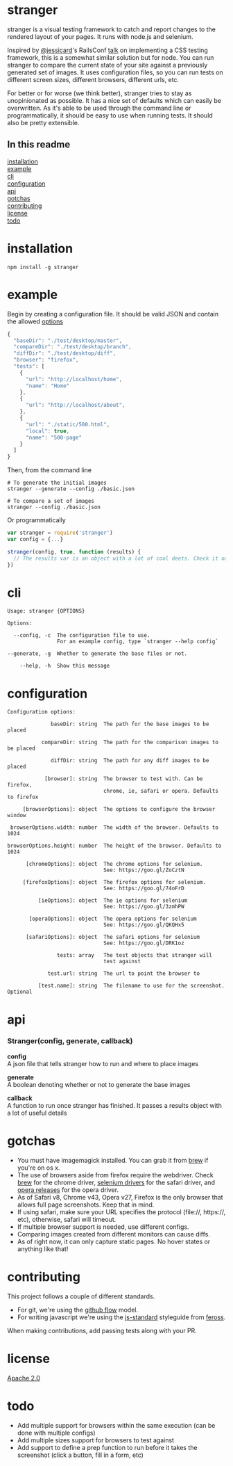 stranger
========

stranger is a visual testing framework to catch and report changes to the rendered layout of your pages. It runs with node.js and selenium.

Inspired by [@jessicard](https://twitter.com/jessicard)'s RailsConf [talk](http://confreaks.tv/videos/railsconf2015-implementing-a-visual-css-testing-framework) on implementing a CSS testing framework, this is a somewhat similar solution but for node. You can run stranger to compare the current state of your site against a previously generated set of images. It uses configuration files, so you can run tests on different screen sizes, different browsers, different urls, etc.

For better or for worse (we think better), stranger tries to stay as unopinionated as possible. It has a nice set of defaults which can easily be overwritten. As it's able to be used through the command line or programmatically, it should be easy to use when running tests. It should also be pretty extensible.

## In this readme

[installation](#installation)  
[example](#example)  
[cli](#cli)  
[configuration](#configuration)  
[api](#api)  
[gotchas](#gotchas)  
[contributing](#contributing)  
[license](LICENSE.md)  
[todo](#todo)

# installation

```shell
npm install -g stranger
```

# example

Begin by creating a configuration file. It should be valid JSON and contain the allowed [options](#configuration)

```javascript
{
  "baseDir": "./test/desktop/master",
  "compareDir": "./test/desktop/branch",
  "diffDir": "./test/desktop/diff",
  "browser": "firefox",
  "tests": [
    {
      "url": "http://localhost/home",
      "name": "Home"
    },
    {
      "url": "http://localhost/about",
    },
    {
      "url": "./static/500.html",
      "local": true,
      "name": "500-page"
    }
  ]
}
```

Then, from the command line
```shell
# To generate the initial images
stranger --generate --config ./basic.json

# To compare a set of images
stranger --config ./basic.json
```

Or programmatically
```javascript
var stranger = require('stranger')
var config = {...}

stranger(config, true, function (results) {
  // The results var is an object with a lot of cool deets. Check it out!
})
```

# cli

```
Usage: stranger {OPTIONS}

Options:

  --config, -c  The configuration file to use.
                For an example config, type `stranger --help config`

--generate, -g  Whether to generate the base files or not.

    --help, -h  Show this message
```

# configuration

```
Configuration options:

              baseDir: string  The path for the base images to be placed

           compareDir: string  The path for the comparison images to be placed

              diffDir: string  The path for any diff images to be placed

            [browser]: string  The browser to test with. Can be firefox,
                               chrome, ie, safari or opera. Defaults to firefox

     [browserOptions]: object  The options to configure the browser window

 browserOptions.width: number  The width of the browser. Defaults to 1024

browserOptions.height: number  The height of the browser. Defaults to 1024

      [chromeOptions]: object  The chrome options for selenium.
                               See: https://goo.gl/ZoCztN

     [firefoxOptions]: object  The firefox options for selenium.
                               See: https://goo.gl/74oFrD

          [ieOptions]: object  The ie options for selenium
                               See: https://goo.gl/3zmhPW

       [operaOptions]: object  The opera options for selenium
                               See: https://goo.gl/QKQHx5

      [safariOptions]: object  The safari options for selenium
                               See: https://goo.gl/DRK1oz

                tests: array   The test objects that stranger will
                               test against

             test.url: string  The url to point the browser to

          [test.name]: string  The filename to use for the screenshot. Optional

```

# api

### **Stranger(config, generate, callback)**
**config**  
A json file that tells stranger how to run and where to place images

**generate**  
A boolean denoting whether or not to generate the base images

**callback**  
A function to run once stranger has finished. It passes a results object with a lot of useful details

# gotchas

* You must have imagemagick installed. You can grab it from [brew](https://brew.sh) if you're on os x.
* The use of browsers aside from firefox require the webdriver. Check [brew](https://brew.sh) for the chrome driver, [selenium drivers](https://selenium-release.storage.googleapis.com/index.html) for the safari driver, and [opera releases](https://github.com/operasoftware/operachromiumdriver/releases) for the opera driver.
* As of Safari v8, Chrome v43, Opera v27, Firefox is the only browser that allows full page screenshots. Keep that in mind.
* If using safari, make sure your URL specifies the protocol (file://, https://, etc), otherwise, safari will timeout.
* If multiple browser support is needed, use different configs.
* Comparing images created from different monitors can cause diffs.
* As of right now, it can only capture static pages. No hover states or anything like that!

# contributing

This project follows a couple of different standards.

* For git, we're using the [github flow](https://guides.github.com/introduction/flow/index.html) model.
* For writing javascript we're using the [js-standard](https://github.com/feross/standard) styleguide from [feross](https://github.com/feross).

When making contributions, add passing tests along with your PR.

# license

[Apache 2.0](LICENSE.md)

# todo

* Add multiple support for browsers within the same execution (can be done with multiple configs)
* Add multiple sizes support for browsers to test against
* Add support to define a prep function to run before it takes the screenshot (click a button, fill in a form, etc)

